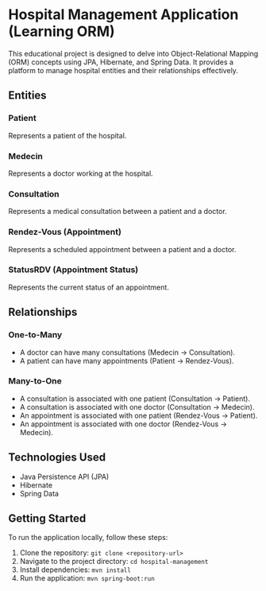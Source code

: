 # Hospital Management Application (Learning ORM)

This educational project is designed to delve into Object-Relational Mapping (ORM) concepts using JPA, Hibernate, and Spring Data. It provides a platform to manage hospital entities and their relationships effectively.

## Entities

### Patient
Represents a patient of the hospital.

### Medecin
Represents a doctor working at the hospital.

### Consultation
Represents a medical consultation between a patient and a doctor.

### Rendez-Vous (Appointment)
Represents a scheduled appointment between a patient and a doctor.

### StatusRDV (Appointment Status)
Represents the current status of an appointment.

## Relationships

### One-to-Many
- A doctor can have many consultations (Medecin -> Consultation).
- A patient can have many appointments (Patient -> Rendez-Vous).

### Many-to-One
- A consultation is associated with one patient (Consultation -> Patient).
- A consultation is associated with one doctor (Consultation -> Medecin).
- An appointment is associated with one patient (Rendez-Vous -> Patient).
- An appointment is associated with one doctor (Rendez-Vous -> Medecin).

## Technologies Used
- Java Persistence API (JPA)
- Hibernate
- Spring Data

## Getting Started
To run the application locally, follow these steps:

1. Clone the repository: `git clone <repository-url>`
2. Navigate to the project directory: `cd hospital-management`
3. Install dependencies: `mvn install`
4. Run the application: `mvn spring-boot:run`



